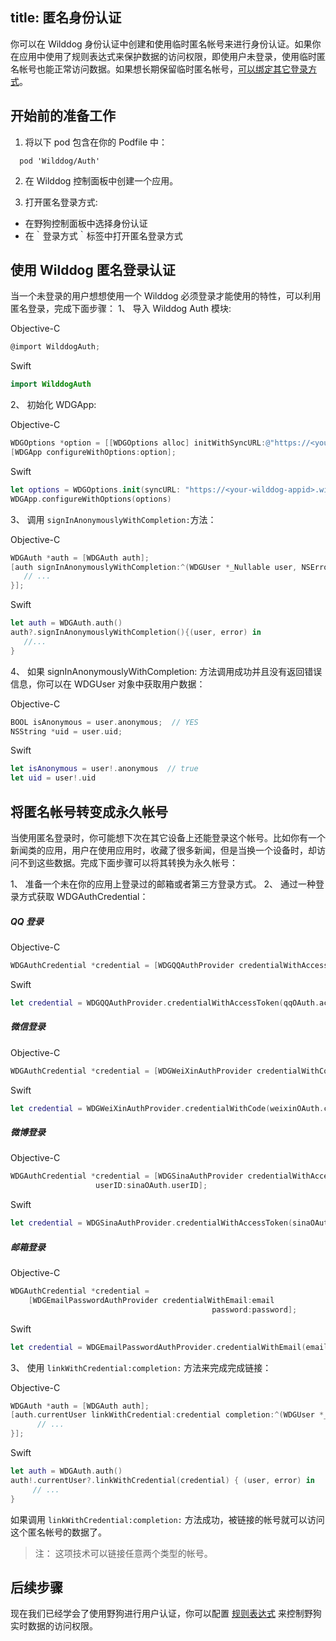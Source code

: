 title: 匿名身份认证
---

你可以在 Wilddog 身份认证中创建和使用临时匿名帐号来进行身份认证。如果你在应用中使用了规则表达式来保护数据的访问权限，即使用户未登录，使用临时匿名帐号也能正常访问数据。如果想长期保留临时匿名帐号，[可以绑定其它登录方式](/guide/auth/ios/link.html)。

## 开始前的准备工作
1. 将以下 pod 包含在你的 Podfile 中：
```
  pod 'Wilddog/Auth'
```
2. 在 Wilddog 控制面板中创建一个应用。

3. 打开匿名登录方式:

  * 在野狗控制面板中选择身份认证
  * 在｀登录方式｀标签中打开匿名登录方式
    
## 使用 Wilddog 匿名登录认证
当一个未登录的用户想想使用一个 Wilddog 必须登录才能使用的特性，可以利用匿名登录，完成下面步骤：
1、 导入 Wilddog Auth 模块:     
	
Objective-C
```objectivec
@import WilddogAuth;
```
Swift
```swift
import WilddogAuth
```
2、 初始化 WDGApp:

Objective-C
```objectivec
WDGOptions *option = [[WDGOptions alloc] initWithSyncURL:@"https://<your-wilddog-appid>.wilddogio.com"];
[WDGApp configureWithOptions:option];
```
Swift
```swift
let options = WDGOptions.init(syncURL: "https://<your-wilddog-appid>.wilddogio.com")
WDGApp.configureWithOptions(options)
```
3、 调用 `signInAnonymouslyWithCompletion:`方法：

Objective-C
```objectivec
WDGAuth *auth = [WDGAuth auth];
[auth signInAnonymouslyWithCompletion:^(WDGUser *_Nullable user, NSError *_Nullable error) {
   // ...
}];
```
Swift
```swift
let auth = WDGAuth.auth()
auth?.signInAnonymouslyWithCompletion(){(user, error) in
   //...
}
```
4、 如果 signInAnonymouslyWithCompletion: 方法调用成功并且没有返回错误信息，你可以在 WDGUser 对象中获取用户数据：

Objective-C
```objectivec
BOOL isAnonymous = user.anonymous;  // YES
NSString *uid = user.uid;
```
Swift
```swift
let isAnonymous = user!.anonymous  // true
let uid = user!.uid
```
## 将匿名帐号转变成永久帐号
当使用匿名登录时，你可能想下次在其它设备上还能登录这个帐号。比如你有一个新闻类的应用，用户在使用应用时，收藏了很多新闻，但是当换一个设备时，却访问不到这些数据。完成下面步骤可以将其转换为永久帐号：

1、 准备一个未在你的应用上登录过的邮箱或者第三方登录方式。
2、 通过一种登录方式获取 WDGAuthCredential：

##### QQ 登录

Objective-C
```objectivec
WDGAuthCredential *credential = [WDGQQAuthProvider credentialWithAccessToken:qqOAuth.accessToken];
```
Swift
```swift
let credential = WDGQQAuthProvider.credentialWithAccessToken(qqOAuth.accessToken)

```
##### 微信登录

Objective-C
```objectivec
WDGAuthCredential *credential = [WDGWeiXinAuthProvider credentialWithCode:weixinOAuth.code];
```
Swift
```swift
let credential = WDGWeiXinAuthProvider.credentialWithCode(weixinOAuth.code)

```
##### 微博登录

Objective-C
```objectivec
WDGAuthCredential *credential = [WDGSinaAuthProvider credentialWithAccessToken:sinaOAuth.accessToken 
                   userID:sinaOAuth.userID];
```

Swift
```swift
let credential = WDGSinaAuthProvider.credentialWithAccessToken(sinaOAuth.accessToken, userID: sinaOAuth.userID)

```
##### 邮箱登录

Objective-C
```objectivec
WDGAuthCredential *credential =
    [WDGEmailPasswordAuthProvider credentialWithEmail:email
                                             password:password];
```

Swift
```swift
let credential = WDGEmailPasswordAuthProvider.credentialWithEmail(email, password: password)

```

3、 使用 `linkWithCredential:completion:` 方法来完成完成链接：

Objective-C
```objectivec
WDGAuth *auth = [WDGAuth auth];
[auth.currentUser linkWithCredential:credential completion:^(WDGUser *_Nullable user,NSError *_Nullable error) {
      // ...
}];
```

Swift
```swift
let auth = WDGAuth.auth()
auth!.currentUser?.linkWithCredential(credential) { (user, error) in
     // ...
}

```

如果调用 `linkWithCredential:completion:` 方法成功，被链接的帐号就可以访问这个匿名帐号的数据了。


>注： 这项技术可以链接任意两个类型的帐号。


## 后续步骤
现在我们已经学会了使用野狗进行用户认证，你可以配置 [规则表达式](/guide/sync/rules/introduce.html) 来控制野狗实时数据的访问权限。